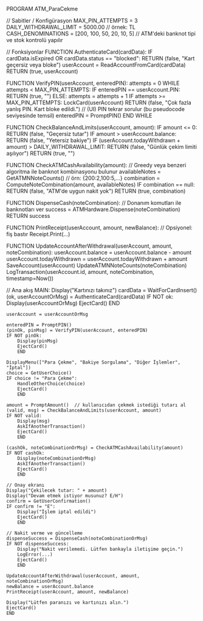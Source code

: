 PROGRAM ATM_ParaCekme

// Sabitler / Konfigürasyon
MAX_PIN_ATTEMPTS = 3
DAILY_WITHDRAWAL_LIMIT = 5000.00   // örnek: TL
CASH_DENOMINATIONS = [200, 100, 50, 20, 10, 5]  // ATM'deki banknot tipi ve stok kontrolü yapılır

// Fonksiyonlar
FUNCTION AuthenticateCard(cardData):
    IF cardData.isExpired OR cardData.status == "blocked":
        RETURN (false, "Kart geçersiz veya bloke")
    userAccount = ReadAccountFromCard(cardData)
    RETURN (true, userAccount)

FUNCTION VerifyPIN(userAccount, enteredPIN):
    attempts = 0
    WHILE attempts < MAX_PIN_ATTEMPTS:
        IF enteredPIN == userAccount.PIN:
            RETURN (true, "")
        ELSE:
            attempts = attempts + 1
            IF attempts >= MAX_PIN_ATTEMPTS:
                LockCard(userAccount)
                RETURN (false, "Çok fazla yanlış PIN. Kart bloke edildi.")
            // (UI) PIN tekrar sorulur (bu pseudocode seviyesinde temsil)
            enteredPIN = PromptPIN()
    END WHILE

FUNCTION CheckBalanceAndLimits(userAccount, amount):
    IF amount <= 0:
        RETURN (false, "Geçersiz tutar")
    IF amount > userAccount.balance:
        RETURN (false, "Yetersiz bakiye")
    IF (userAccount.todayWithdrawn + amount) > DAILY_WITHDRAWAL_LIMIT:
        RETURN (false, "Günlük çekim limiti aşılıyor")
    RETURN (true, "")

FUNCTION CheckATMCashAvailability(amount):
    // Greedy veya benzeri algoritma ile banknot kombinasyonu bulunur
    availableNotes = GetATMNNoteCounts() // örn: {200:2,100:5,...}
    combination = ComputeNoteCombination(amount, availableNotes)
    IF combination == null:
        RETURN (false, "ATM'de uygun nakit yok")
    RETURN (true, combination)

FUNCTION DispenseCash(noteCombination):
    // Donanım komutları ile banknotları ver
    success = ATMHardware.Dispense(noteCombination)
    RETURN success

FUNCTION PrintReceipt(userAccount, amount, newBalance):
    // Opsiyonel: fiş bastır
    Receipt.Print(...)

FUNCTION UpdateAccountAfterWithdrawal(userAccount, amount, noteCombination):
    userAccount.balance = userAccount.balance - amount
    userAccount.todayWithdrawn = userAccount.todayWithdrawn + amount
    SaveAccount(userAccount)
    UpdateATMNNoteCounts(noteCombination)
    LogTransaction(userAccount.id, amount, noteCombination, timestamp=Now())

// Ana akış
MAIN:
    Display("Kartınızı takınız")
    cardData = WaitForCardInsert()
    (ok, userAccountOrMsg) = AuthenticateCard(cardData)
    IF NOT ok:
        Display(userAccountOrMsg)
        EjectCard()
        END

    userAccount = userAccountOrMsg

    enteredPIN = PromptPIN()
    (pinOk, pinMsg) = VerifyPIN(userAccount, enteredPIN)
    IF NOT pinOk:
        Display(pinMsg)
        EjectCard()
        END

    DisplayMenu(["Para Çekme", "Bakiye Sorgulama", "Diğer İşlemler", "İptal"])
    choice = GetUserChoice()
    IF choice != "Para Çekme":
        HandleOtherChoice(choice)
        EjectCard()
        END

    amount = PromptAmount()  // kullanıcıdan çekmek istediği tutarı al
    (valid, msg) = CheckBalanceAndLimits(userAccount, amount)
    IF NOT valid:
        Display(msg)
        AskIfAnotherTransaction()
        EjectCard()
        END

    (cashOk, noteCombinationOrMsg) = CheckATMCashAvailability(amount)
    IF NOT cashOk:
        Display(noteCombinationOrMsg)
        AskIfAnotherTransaction()
        EjectCard()
        END

    // Onay ekranı
    Display("Çekilecek tutar: " + amount)
    Display("Devam etmek istiyor musunuz? E/H")
    confirm = GetUserConfirmation()
    IF confirm != "E":
        Display("İşlem iptal edildi")
        EjectCard()
        END

    // Nakit verme ve güncelleme
    dispenseSuccess = DispenseCash(noteCombinationOrMsg)
    IF NOT dispenseSuccess:
        Display("Nakit verilemedi. Lütfen bankayla iletişime geçin.")
        LogError(...)
        EjectCard()
        END

    UpdateAccountAfterWithdrawal(userAccount, amount, noteCombinationOrMsg)
    newBalance = userAccount.balance
    PrintReceipt(userAccount, amount, newBalance)

    Display("Lütfen paranızı ve kartınızı alın.")
    EjectCard()
    END
